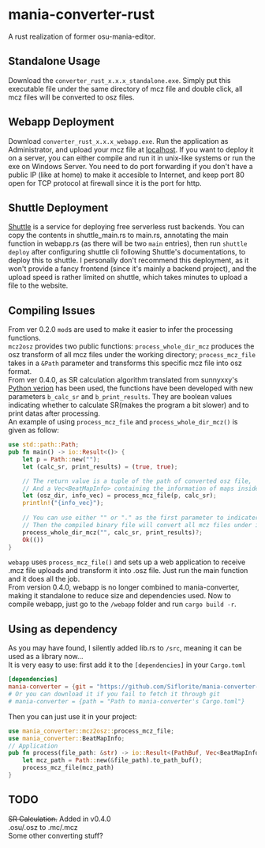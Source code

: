 # mania-converter-rust
A rust realization of former osu-mania-editor.<br>
## Standalone Usage
Download the `converter_rust_x.x.x_standalone.exe`. Simply put this executable file under the same directory of mcz file and double click, all mcz files will be converted to osz files.
## Webapp Deployment
Download `converter_rust_x.x.x_webapp.exe`. Run the application as Administrator, and upload your mcz file at [localhost](http:://localhost/). If you want to deploy it on a server, you can either compile and run it in unix-like systems or run the exe on Windows Server. You need to do port forwarding if you don't have a public IP (like at home) to make it accesible to Internet, and keep port 80 open for TCP protocol at firewall since it is the port for http.
## Shuttle Deployment
[Shuttle](https://www.shuttle.dev/) is a service for deploying free serverless rust backends. You can copy the contents in shuttle_main.rs to main.rs, annotating the main function in webapp.rs (as there will be two `main` entries), then run `shuttle deploy` after configuring shuttle cli following Shuttle's documentations, to deploy this to shuttle. I personally don't recommend this deployment, as it won't provide a fancy frontend (since it's mainly a backend project), and the upload speed is rather limited on shuttle, which takes minutes to upload a file to the website.
## Compiling Issues
From ver 0.2.0 `mod`s are used to make it easier to infer the processing functions.<br> 
`mcz2osz` provides two public functions: `process_whole_dir_mcz` produces the osz transform of all mcz files under the working directory; `process_mcz_file` takes in a `&Path` parameter and transforms this specific mcz file into osz format.<br>
From ver 0.4.0, as SR calculation algorithm translated from sunnyxxy's [Python verion](https://github.com/sunnyxxy/Star-Rating-Rebirth) has been used, the functions have been developed with new parameters `b_calc_sr` and `b_print_results`. They are boolean values indicating whether to calculate SR(makes the program a bit slower) and to print datas after processing.<br>
An example of using `process_mcz_file` and `process_whole_dir_mcz()` is given as follow:
```rust
use std::path::Path;
pub fn main() -> io::Result<()> {
    let p = Path::new("");
    let (calc_sr, print_results) = (true, true);

    // The return value is a tuple of the path of converted osz file,
    // And a Vec<BeatMapInfo> containing the information of maps inside.
    let (osz_dir, info_vec) = process_mcz_file(p, calc_sr);
    println!("{info_vec}");
    
    // You can use either "" or "." as the first parameter to indicater the working directory.
    // Then the compiled binary file will convert all mcz files under its directory.
    process_whole_dir_mcz("", calc_sr, print_results)?;
    Ok(())
}
```
`webapp` uses `process_mcz_file()` and sets up a web application to receive .mcz file uploads and transform it into .osz file. Just run the main function and it does all the job.<br>
From version 0.4.0, webapp is no longer combined to mania-converter, making it standalone to reduce size and dependencies used. Now to compile webapp, just go to the `/webapp` folder and run `cargo build -r`.
## Using as dependency
As you may have found, I silently added lib.rs to `/src`, meaning it can be used as a library now...<br>
It is very easy to use: first add it to the `[dependencies]` in your `Cargo.toml`
```TOML
[dependencies]
mania-converter = {git = "https://github.com/Siflorite/mania-converter-rust"}
# Or you can download it if you fail to fetch it through git
# mania-converter = {path = "Path to mania-converter's Cargo.toml"}
```
Then you can just use it in your project:
```Rust
use mania_converter::mcz2osz::process_mcz_file;
use mania_converter::BeatMapInfo;
// Application
pub fn process(file_path: &str) -> io::Result<(PathBuf, Vec<BeatMapInfo>)> {
    let mcz_path = Path::new(&file_path).to_path_buf();
    process_mcz_file(mcz_path)
}
```

## TODO
~~SR Calculation.~~ Added in v0.4.0<br>
.osu/.osz to .mc/.mcz<br>
Some other converting stuff?<br>
